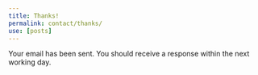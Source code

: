 ```yaml
---
title: Thanks!
permalink: contact/thanks/
use: [posts]
---
```

Your email has been sent. You should receive a response within the next working day.
